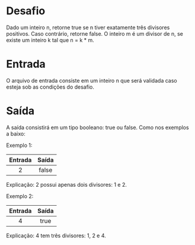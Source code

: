 # Desafio
Dado um inteiro n, retorne true se n tiver exatamente três divisores positivos. Caso contrário, retorne false. O inteiro m é um divisor de n, se existe um inteiro k tal que n = k * m. 

# Entrada
O arquivo de entrada consiste em um inteiro n que será validada caso esteja sob as condições do desafio.

# Saída
A saída consistirá em um tipo booleano: true ou false. Como nos exemplos a baixo:

Exemplo 1:

|Entrada   | Saída |
|:--------:|:-----:|
|2	       |false  |

Explicação: 2 possui apenas dois divisores: 1 e 2.

Exemplo 2:

|Entrada   | Saída |
|:--------:|:-----:|
|4	       |true   |

Explicação: 4 tem três divisores: 1, 2 e 4.

